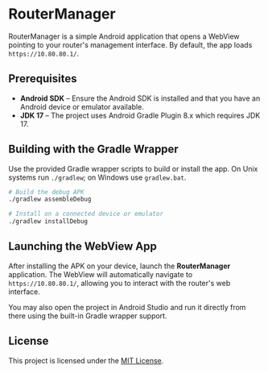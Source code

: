 # RouterManager

RouterManager is a simple Android application that opens a WebView pointing to your router's management interface. By default, the app loads `https://10.80.80.1/`.

## Prerequisites

- **Android SDK** – Ensure the Android SDK is installed and that you have an Android device or emulator available.
- **JDK 17** – The project uses Android Gradle Plugin 8.x which requires JDK 17.

## Building with the Gradle Wrapper

Use the provided Gradle wrapper scripts to build or install the app. On Unix systems run `./gradlew`; on Windows use `gradlew.bat`.

```bash
# Build the debug APK
./gradlew assembleDebug

# Install on a connected device or emulator
./gradlew installDebug
```

## Launching the WebView App

After installing the APK on your device, launch the **RouterManager** application. The WebView will automatically navigate to `https://10.80.80.1/`, allowing you to interact with the router's web interface.

You may also open the project in Android Studio and run it directly from there using the built-in Gradle wrapper support.

## License

This project is licensed under the [MIT License](LICENSE).
